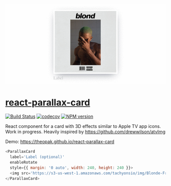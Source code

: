 ![preview.gif](preview.gif)

# [react-parallax-card](https://theopak.github.io/react-parallax-card)

[![Build Status](https://img.shields.io/travis/theopak/react-parallax-card.svg?style=flat-square)](https://travis-ci.org/theopak/react-parallax-card)
[![codecov](https://img.shields.io/codecov/c/github/theopak/react-parallax-card.svg?style=flat-square)](https://codecov.io/gh/theopak/react-parallax-card)
[![NPM version](https://img.shields.io/npm/v/react-parallax-card.svg?style=flat-square)](http://badge.fury.io/js/react-parallax-card)

React component for a card with 3D effects similar to Apple TV app icons. Work in progress. Heavily inspired by https://github.com/drewwilson/atvImg

Demo: https://theopak.github.io/react-parallax-card

```js
<ParallaxCard
  label='Label (optional)'
  enableRotate
  style={{ margin: '0 auto', width: 240, height: 240 }}>
  <img src='https://s3-us-west-1.amazonaws.com/tachyonsio/img/Blonde-Frank_Ocean.jpeg' width='240' role='presentation' />
</ParallaxCard>
```
